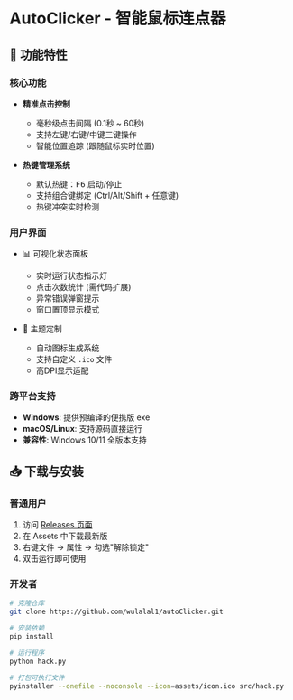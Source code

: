 # AutoClicker - 智能鼠标连点器

## 🚀 功能特性

### 核心功能
- **精准点击控制**
  - 毫秒级点击间隔 (0.1秒 ~ 60秒)
  - 支持左键/右键/中键三键操作
  - 智能位置追踪 (跟随鼠标实时位置)

- **热键管理系统**
  - 默认热键：<kbd>F6</kbd> 启动/停止
  - 支持组合键绑定 (Ctrl/Alt/Shift + 任意键)
  - 热键冲突实时检测

### 用户界面
- 📊 可视化状态面板
  - 实时运行状态指示灯
  - 点击次数统计 (需代码扩展)
  - 异常错误弹窗提示
  - 窗口置顶显示模式

- 🎨 主题定制
  - 自动图标生成系统
  - 支持自定义 `.ico` 文件
  - 高DPI显示适配

### 跨平台支持
- **Windows**: 提供预编译的便携版 exe
- **macOS/Linux**: 支持源码直接运行
- **兼容性**: Windows 10/11 全版本支持

## 📥 下载与安装

### 普通用户
1. 访问 [Releases 页面](https://github.com/wulalal1/autoClicker/releases)
2. 在 Assets 中下载最新版
3. 右键文件 → 属性 → 勾选"解除锁定"
4. 双击运行即可使用

### 开发者
```bash
# 克隆仓库
git clone https://github.com/wulalal1/autoClicker.git

# 安装依赖
pip install 

# 运行程序
python hack.py

# 打包可执行文件
pyinstaller --onefile --noconsole --icon=assets/icon.ico src/hack.py
